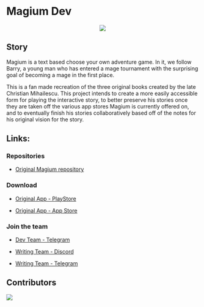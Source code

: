 # Magium Dev

<div align="center">

<img src="public/images/magium.ico" />
</div>

## Story

Magium is a text based choose your own adventure game. In it, we follow Barry, a young man who has entered a mage
tournament with the surprising goal of becoming a mage in the first place.

This is a fan made recreation of the three original books created by the late Christian Mihailescu. This project intends
to create a more easily accessible form for playing the interactive story, to better preserve his stories once they are
taken off the various app stores Magium is currently offered on, and to eventually finish his stories collaboratively
based off of the notes for his original vision for the story.

## Links:

### Repositories
- [Original Magium repository](https://github.com/raduprv/Magium/tree/main?tab=MIT-1-ov-file)

### Download
- [Original App - PlayStore](https://play.google.com/store/apps/details?id=com.magiumgames.magium)

- [Original App - App Store](https://apps.apple.com/us/app/magium-text-adventure-cyoa/id1229498009)

### Join the team
- [Dev Team - Telegram](https://t.me/+xZaRFbK1P7wxYjI8)

- [Writing Team - Discord](https://discord.com/invite/cF3EDRmK)

- [Writing Team - Telegram](https://t.me/+ElJa-3ImQcVkZDBl)

## Contributors

<a href="https://github.com/thuiop/magium-dev/graphs/contributors">
<img src="https://contributors-img.firebaseapp.com/image?repo=thuiop/magium-dev" />
</a>
